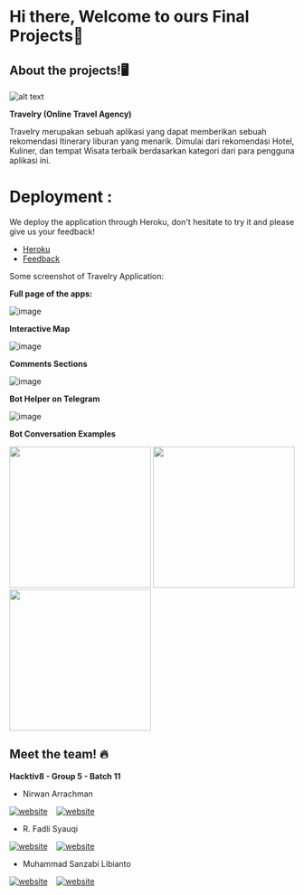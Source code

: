 # Hi there, Welcome to ours Final Projects👋

## About the projects!🖥️ 

![alt text](./img/Travelry.png)

**Travelry (Online Travel Agency)**

Travelry merupakan sebuah aplikasi yang dapat memberikan sebuah rekomendasi Itinerary liburan yang menarik. Dimulai dari rekomendasi Hotel, Kuliner, dan tempat Wisata terbaik berdasarkan kategori dari para pengguna aplikasi ini.

# Deployment : 

We deploy the application through Heroku, don't hesitate to try it and please give us your feedback!

- [Heroku](https://travelry-apps.herokuapp.com/)
- [Feedback](https://forms.gle/Y6JJT9pJJeSPNPu99)

Some screenshot of Travelry Application:

**Full page of the apps:**

![image](./img/Travelry-deploy.png)

**Interactive Map**

![image](./img/Travelry-map.png)

**Comments Sections**

![image](./img/Travelry-attractions.png)

**Bot Helper on Telegram**

![image](./img/Travelry-bot.png)

**Bot Conversation Examples**

<p float="left">
  <img src="./img/bot_1.png" width="250" />
  <img src="./img/bot_2.png" width="250" /> 
  <img src="./img/bot_3.png" width="250" />
</p>

## Meet the team! 🔥

**Hacktiv8 - Group 5 - Batch 11**

- Nirwan Arrachman

[![website](./img/linkedin-light.png)](https://www.linkedin.com/in/nirwan-arrachman/)
&nbsp;&nbsp;
[![website](./img/github-light.png)](https://github.com/nirwanar)

- R. Fadli Syauqi

[![website](./img/linkedin-light.png)](https://www.linkedin.com/in/fadhli-syauqi-637561159/)
&nbsp;&nbsp;
[![website](./img/github-light.png)](https://github.com/fadlisyauqi8)

- Muhammad Sanzabi Libianto

[![website](./img/linkedin-light.png)](https://www.linkedin.com/in/muhammadsanzabi)
&nbsp;&nbsp;
[![website](./img/github-light.png)](https://github.com/sanzabi)